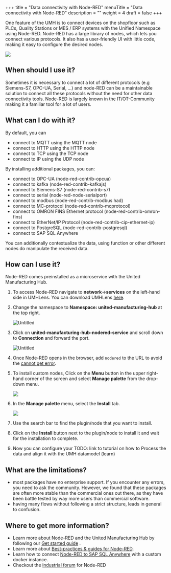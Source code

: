 +++
title = "Data connectivity with Node-RED"
menuTitle = "Data connectivity with Node-RED"
description = ""
weight = 4
draft = false
+++

One feature of the UMH is to connect devices on the shopfloor such as PLCs, Quality Stations or MES / ERP systems with the Unified Namespace using Node-RED. 
Node-RED has a large library of nodes, which lets you connect various protocols. It also has a user-friendly UI
with little code, making it easy to configure the desired nodes.

![](/images/features/ifm-retrofitting/noderedDifferentProtocols.png?width=60%)

## When should I use it?

Sometimes it is necessary to connect a lot of different protocols (e.g Siemens-S7, OPC-UA, Serial, ...) and node-RED can be a maintainable
solution to connect all these protocols without the need for other data connectivity tools. Node-RED is largely known in 
the IT/OT-Community making it a familiar tool for a lot of users.

## What can I do with it?

By default, you can
- connect to MQTT using the MQTT node
- connect to HTTP using the HTTP node
- connect to TCP using the TCP node
- connect to IP using the UDP node

By installing additional packages, you can:
- connect to OPC-UA (node-red-contrib-opcua)
- connect to kafka (node-red-contrib-kafkajs)
- connect to Siemens-S7 (node-red-contrib-s7)
- connect to serial (node-red-node-serialport)
- connect to modbus (node-red-contrib-modbus had)
- connect to MC-protocol (node-red-contrib-mcprotocol)
- connect to OMRON FINS Ethernet protocol (node-red-contrib-omron-fins)
- connect to EtherNet/IP Protocol (node-red-contrib-cip-ethernet-ip)
- connect to PostgreSQL (node-red-contrib-postgresql)
- connect to SAP SQL Anywhere

You can additionally contextualize the data, using function or other different nodes do manipulate the 
received data.

## How can I use it?

Node-RED comes preinstalled as a microservice with the United Manufacturing Hub.

1. To access Node-RED navigate to **network**->**services** on the left-hand side in UMHLens. You can download UMHLens [here](https://github.com/united-manufacturing-hub/UMHLens/releases).
2. Change the namespace to **Namespace: united-manufacturing-hub** at the top right.

   ![Untitled](/images/getstarted/managingTheSystem/getStartedManagingServices.png?width=75%)

3. Click on **united-manufacturing-hub-nodered-service** and scroll down to **Connection** and forward the port.

   ![Untitled](/images/getstarted/managingTheSystem/getStartedManagingForwarding.png?width=75%)
4. Once Node-RED opens in the browser, add `nodered` to the URL to avoid the [cannot get error](https://learn.umh.app/course/how-to-fix-cannot-get-error-in-node-red/).
5. To install custom nodes, Click on the **Menu** button in the upper right-hand corner of the screen and select **Manage palette** from the drop-down menu.

   ![](/images/features/data-connectivity-node-red/nodered_dropdownMenu.png)
6. In the **Manage palette** menu, select the **Install** tab.

   ![](/images/features/data-connectivity-node-red/noderedManagePalette.png?width=70%)
7. Use the search bar to find the plugin/node that you want to install.
8. Click on the **Install** button next to the plugin/node to install it and wait for the installation to complete.
9. Now you can configure your
TODO: link to tutorial on how to Process the data and align it with the UMH datamodel (learn)



## What are the limitations?

- most packages have no enterprise support. If you encounter any errors, you need to ask the community. 
  However, we found that these packages are often more stable than the commercial ones out there, 
  as they have been battle tested by way more users than commercial software.
- having many flows without following a strict structure, leads in general to confusion.

## Where to get more information?

- Learn more about Node-RED and the United Manufacturing Hub by following our [Get started guide](/docs/getstarted/) .
- Learn more about [Best-practices & guides for Node-RED](https://learn.umh.app/topic/node-red/).
- Learn how to connect [Node-RED to SAP SQL Anywhere](https://learn.umh.app/course/connecting-to-sap-sql-anywhere-using-a-custom-node-red-instance/) with a custom docker instance.
- Checkout the [industrial forum](https://discourse.nodered.org/c/industrial/18) for Node-RED